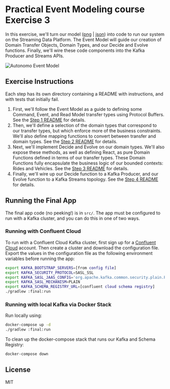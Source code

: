 # Practical Event Modeling course Exercise 3

In this exercise, we'll turn our model ([png](../exercise-2/step-5/result.png?raw=true) |
[json](../exercise-2/step-5/result.json?raw=true)) into code to run our system on
the Streaming Data Platform. The Event Model will guide our creation
of Domain Transfer Objects, Domain Types, and our Decide and Evolve
functions. Finally, we'll wire these code components into the Kafka
Producer and Streams APIs.

![Autonomo Event Model](../exercise-2/step-5/result.png?raw=true)

## Exercise Instructions

Each step has its own directory containing a README with instructions,
and with tests that initially fail.

1. First, we'll follow the Event Model as a guide to defining some
   Command, Event, and Read Model transfer types using Protocol
   Buffers. See the [Step 1 README](./step-1/README.md) for details.
2. Then, we'll define a selection of the domain types that correspond
   to our transfer types, but which enforce more of the business
   constraints. We'll also define mapping functions to convert between
   transfer and domain types. See the [Step 2
   README](./step-2/README.md) for details.
3. Next, we'll implement Decide and Evolve on our domain types. We'll
   also expose these methods, as well as defining React, as pure
   Domain Functions defined in terms of our transfer types. These
   Domain Functions fully encapsulate the business logic of our
   bounded contexts: Rides and Vehicles. See the [Step 3
   README](./step-3/README.md) for details.
4. Finally, we'll wire up our Decide function to a Kafka Producer, and
   our Evolve function to a Kafka Streams topology.  See the [Step 4
   README](./step-4/README.md) for details.

## Running the Final App

The final app code (no peeking!) is in `src/`.  The app must be
configured to run with a Kafka cluster, and you can do this in one of
two ways.

### Running with Confluent Cloud

To run with a Confluent Cloud Kafka cluster, first sign up for a
[Confluent Cloud](https://confluent.cloud) account.  Then create a
cluster and download the configuration file.  Export the values in the
configuration file as the following environment variables before
running the app:

``` bash
export KAFKA_BOOTSTRAP_SERVERS=[from config file]
export KAFKA_SECURITY_PROTOCOL=SASL_SSL
export KAFKA_SASL_JAAS_CONFIG='org.apache.kafka.common.security.plain.PlainLoginModule required username="[from config file]" password="[from config file]";'
export KAFKA_SASL_MECHANISM=PLAIN
export KAFKA_SCHEMA_REGISTRY_URL=[confluent cloud schema registry]
./gradlew :final:run
```

### Running with local Kafka via Docker Stack

Run locally using:

``` bash
docker-compose up -d
./gradlew :final:run
```

To clean up the docker-compose stack that runs our Kafka and Schema Registry:

``` bash
docker-compose down
```

## License
MIT
